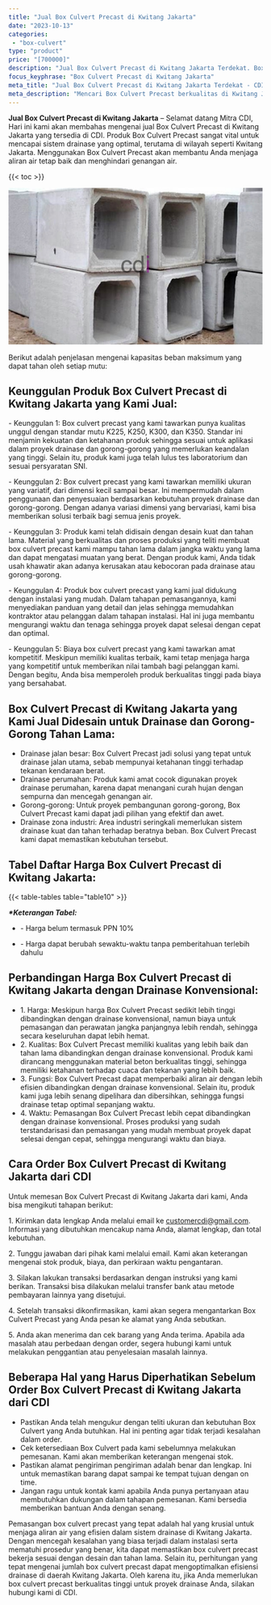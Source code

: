 ```yaml
---
title: "Jual Box Culvert Precast di Kwitang Jakarta"
date: "2023-10-13"
categories:
 - "box-culvert"
type: "product"
price: "[700000]"
description: "Jual Box Culvert Precast di Kwitang Jakarta Terdekat. Box Culvert Precast ini menjadi solusi utama dalam proyek pembangunan sebagai bahan infrastruktur yang kuat dan unggul. Konsultasikan kebutuhan Anda sekarang."
focus_keyphrase: "Box Culvert Precast di Kwitang Jakarta"
meta_title: "Jual Box Culvert Precast di Kwitang Jakarta Terdekat - CDI"
meta_description: "Mencari Box Culvert Precast berkualitas di Kwitang Jakarta? Layanan profesional kami siap membantu dengan kualitas premium. Segera hubungi kami."
---
```


**Jual Box Culvert Precast di Kwitang Jakarta** – Selamat datang Mitra CDI, Hari ini kami akan membahas mengenai jual Box Culvert Precast di Kwitang Jakarta yang tersedia di CDI. Produk Box Culvert Precast sangat vital untuk mencapai sistem drainase yang optimal, terutama di wilayah seperti Kwitang Jakarta. Menggunakan Box Culvert Precast akan membantu Anda menjaga aliran air tetap baik dan menghindari genangan air.

{{< toc >}}

![Jual Box Culvert Precast di Kwitang Jakarta](/images/box-culvert/box-culvert-22.jpg)

Berikut adalah penjelasan mengenai kapasitas beban maksimum yang dapat tahan oleh setiap mutu: 

## Keunggulan Produk Box Culvert Precast di Kwitang Jakarta yang Kami Jual:

\- Keunggulan 1: Box culvert precast yang kami tawarkan punya kualitas unggul dengan standar mutu K225, K250, K300, dan K350. Standar ini menjamin kekuatan dan ketahanan produk sehingga sesuai untuk aplikasi dalam proyek drainase dan gorong-gorong yang memerlukan keandalan yang tinggi. Selain itu, produk kami juga telah lulus tes laboratorium dan sesuai persyaratan SNI.

\- Keunggulan 2: Box culvert precast yang kami tawarkan memiliki ukuran yang variatif, dari dimensi kecil sampai besar. Ini mempermudah dalam penggunaan dan penyesuaian berdasarkan kebutuhan proyek drainase dan gorong-gorong. Dengan adanya variasi dimensi yang bervariasi, kami bisa memberikan solusi terbaik bagi semua jenis proyek.

\- Keunggulan 3: Produk kami telah didisain dengan desain kuat dan tahan lama. Material yang berkualitas dan proses produksi yang teliti membuat box culvert precast kami mampu tahan lama dalam jangka waktu yang lama dan dapat mengatasi muatan yang berat. Dengan produk kami, Anda tidak usah khawatir akan adanya kerusakan atau kebocoran pada drainase atau gorong-gorong.

\- Keunggulan 4: Produk box culvert precast yang kami jual didukung dengan instalasi yang mudah. Dalam tahapan pemasangannya, kami menyediakan panduan yang detail dan jelas sehingga memudahkan kontraktor atau pelanggan dalam tahapan instalasi. Hal ini juga membantu mengurangi waktu dan tenaga sehingga proyek dapat selesai dengan cepat dan optimal.

\- Keunggulan 5: Biaya box culvert precast yang kami tawarkan amat kompetitif. Meskipun memiliki kualitas terbaik, kami tetap menjaga harga yang kompetitif untuk memberikan nilai tambah bagi pelanggan kami. Dengan begitu, Anda bisa memperoleh produk berkualitas tinggi pada biaya yang bersahabat.

## Box Culvert Precast di Kwitang Jakarta yang Kami Jual Didesain untuk Drainase dan Gorong-Gorong Tahan Lama:

*   Drainase jalan besar: Box Culvert Precast jadi solusi yang tepat untuk drainase jalan utama, sebab mempunyai ketahanan tinggi terhadap tekanan kendaraan berat.
*   Drainase perumahan: Produk kami amat cocok digunakan proyek drainase perumahan, karena dapat menangani curah hujan dengan sempurna dan mencegah genangan air.
*   Gorong-gorong: Untuk proyek pembangunan gorong-gorong, Box Culvert Precast kami dapat jadi pilihan yang efektif dan awet.
*   Drainase zona industri: Area industri seringkali memerlukan sistem drainase kuat dan tahan terhadap beratnya beban. Box Culvert Precast kami dapat memastikan kebutuhan tersebut.

## Tabel Daftar Harga Box Culvert Precast di Kwitang Jakarta:

{{< table-tables table="table10" >}}

**_\*Keterangan Tabel:_**

*   \- Harga belum termasuk PPN 10%

*   \- Harga dapat berubah sewaktu-waktu tanpa pemberitahuan terlebih dahulu

## Perbandingan Harga Box Culvert Precast di Kwitang Jakarta dengan Drainase Konvensional:

*   1\. Harga: Meskipun harga Box Culvert Precast sedikit lebih tinggi dibandingkan dengan drainase konvensional, namun biaya untuk pemasangan dan perawatan jangka panjangnya lebih rendah, sehingga secara keseluruhan dapat lebih hemat.
*   2\. Kualitas: Box Culvert Precast memiliki kualitas yang lebih baik dan tahan lama dibandingkan dengan drainase konvensional. Produk kami dirancang menggunakan material beton berkualitas tinggi, sehingga memiliki ketahanan terhadap cuaca dan tekanan yang lebih baik.
*   3\. Fungsi: Box Culvert Precast dapat memperbaiki aliran air dengan lebih efisien dibandingkan dengan drainase konvensional. Selain itu, produk kami juga lebih senang dipelihara dan dibersihkan, sehingga fungsi drainase tetap optimal sepanjang waktu.
*   4\. Waktu: Pemasangan Box Culvert Precast lebih cepat dibandingkan dengan drainase konvensional. Proses produksi yang sudah terstandarisasi dan pemasangan yang mudah membuat proyek dapat selesai dengan cepat, sehingga mengurangi waktu dan biaya.

## Cara Order Box Culvert Precast di Kwitang Jakarta dari CDI

Untuk memesan Box Culvert Precast di Kwitang Jakarta dari kami, Anda bisa mengikuti tahapan berikut:

1\.  Kirimkan data lengkap Anda melalui email ke customercdi@gmail.com. Informasi yang dibutuhkan mencakup nama Anda, alamat lengkap, dan total kebutuhan.

2\.  Tunggu jawaban dari pihak kami melalui email. Kami akan keterangan mengenai stok produk, biaya, dan perkiraan waktu pengantaran.

3\.  Silakan lakukan transaksi berdasarkan dengan instruksi yang kami berikan. Transaksi bisa dilakukan melalui transfer bank atau metode pembayaran lainnya yang disetujui.

4\.  Setelah transaksi dikonfirmasikan, kami akan segera mengantarkan Box Culvert Precast yang Anda pesan ke alamat yang Anda sebutkan.

5\.  Anda akan menerima dan cek barang yang Anda terima. Apabila ada masalah atau perbedaan dengan order, segera hubungi kami untuk melakukan penggantian atau penyelesaian masalah lainnya.

## Beberapa Hal yang Harus Diperhatikan Sebelum Order Box Culvert Precast di Kwitang Jakarta dari CDI

*   Pastikan Anda telah mengukur dengan teliti ukuran dan kebutuhan Box Culvert yang Anda butuhkan. Hal ini penting agar tidak terjadi kesalahan dalam order.
*   Cek ketersediaan Box Culvert pada kami sebelumnya melakukan pemesanan. Kami akan memberikan keterangan mengenai stok.
*   Pastikan alamat pengiriman pengiriman adalah benar dan lengkap. Ini untuk memastikan barang dapat sampai ke tempat tujuan dengan on time.
*   Jangan ragu untuk kontak kami apabila Anda punya pertanyaan atau membutuhkan dukungan dalam tahapan pemesanan. Kami bersedia memberikan bantuan Anda dengan senang.

Pemasangan box culvert precast yang tepat adalah hal yang krusial untuk menjaga aliran air yang efisien dalam sistem drainase di Kwitang Jakarta. Dengan mencegah kesalahan yang biasa terjadi dalam instalasi serta mematuhi prosedur yang benar, kita dapat memastikan box culvert precast bekerja sesuai dengan desain dan tahan lama. Selain itu, perhitungan yang tepat mengenai jumlah box culvert precast dapat mengoptimalkan efisiensi drainase di daerah Kwitang Jakarta. Oleh karena itu, jika Anda memerlukan box culvert precast berkualitas tinggi untuk proyek drainase Anda, silakan hubungi kami di CDI.